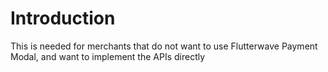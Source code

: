 # Introduction

This is needed for merchants that do not want to use Flutterwave Payment Modal, and want to implement the APIs directly
